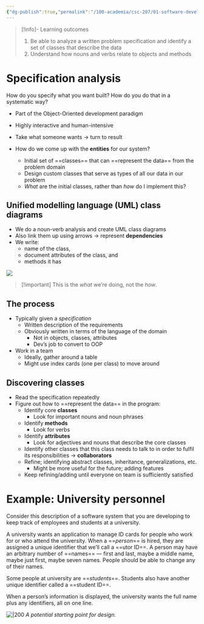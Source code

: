 ```yaml
---
{"dg-publish":true,"permalink":"/100-academia/csc-207/01-software-developer-skills-and-tools/representing-data-in-your-program/","tags":["university","#lecture","#note","cs","java"],"created":"2024-09-10T22:23:03.000-04:00","updated":"2024-09-27T18:53:10.000-04:00"}
---
```


> [!info]- Learning outcomes
> 1. Be able to analyze a written problem specification and identify a set of classes that describe the data
> 2. Understand how nouns and verbs relate to objects and methods

# Specification analysis

How do you specify what you want built? How do you do that in a systematic way?

- Part of the Object-Oriented development paradigm
- Highly interactive and human-intensive

- Take what someone wants → turn to result
- How do we come up with the **entities** for our system?
    - Initial set of ==classes== that can ==represent the data== from the problem domain
    - Design custom classes that serve as types of all our data in our problem
    - *What* are the initial classes, rather than *how* do I implement this?

## Unified modelling language (UML) class diagrams

- We do a noun-verb analysis and create UML class diagrams
- Also link them up using arrows → represent **dependencies**
- We write:
    - name of the class,
    - document attributes of the class, and
    - methods it has

![](https://i.imgur.com/GO1pxhc.png)

> [!important] This is the *what* we’re doing, not the *how*.

## The process

- Typically given a *specification*
    - Written description of the requirements
    - Obviously written in terms of the language of the domain
        - Not in objects, classes, attributes
        - Dev’s job to convert to OOP
- Work in a team
    - Ideally, gather around a table
    - Might use index cards (one per class) to move around

## Discovering classes

- Read the specification repeatedly
- Figure out how to ==represent the data== in the program:
    - Identify core **classes**
        - Look for important nouns and noun phrases
    - Identify **methods**
        - Look for verbs
    - Identify **attributes**
        - Look for adjectives and nouns that describe the core classes
    - Identify other classes that this class needs to talk to in order to fulfil its responsibilities → **collaborators**
    - Refine; identifying abstract classes, inheritance, generalizations, etc.
        - Might be more useful for the future; adding features
    - Keep refining/adding until everyone on team is sufficiently satisfied

# Example: University personnel

Consider this description of a software system that you are developing to keep track of employees and students at a university.

A university wants an application to manage ID cards for people who work for or who attend the university. When a ==*person*== is hired, they are assigned a unique identifier that we’ll call a ==utor ID==. A person may have an arbitrary number of ==names== — first and last, maybe a middle name, maybe just first, maybe seven names. People should be able to change any of their names.

Some people at university are ==*students*==. Students also have another unique identifier called a ==student ID==.

When a person’s information is displayed, the university wants the full name plus any identifiers, all on one line.

![|200](https://i.imgur.com/6pOiJhw.png)
*A potential starting point for design.*
